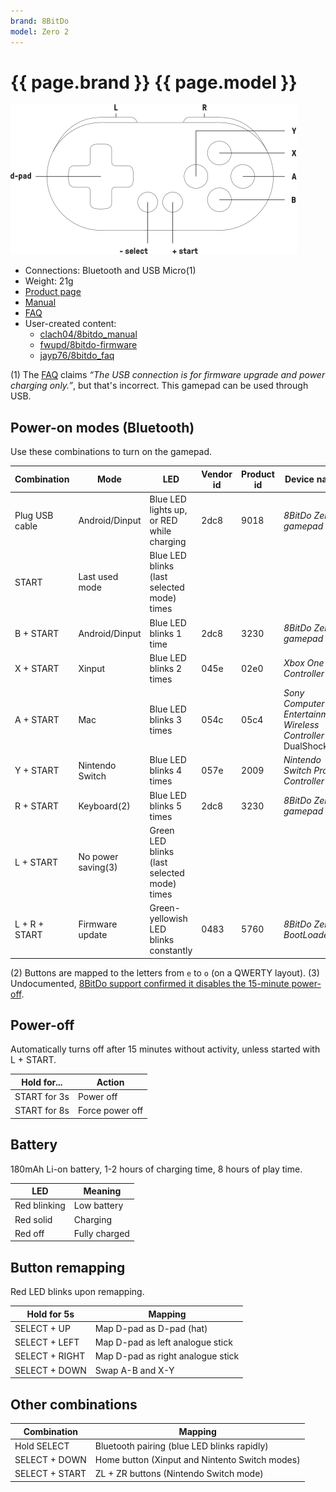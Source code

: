 ```yaml
---
brand: 8BitDo
model: Zero 2
---
```


# {{ page.brand }} {{ page.model }}

<img class="drawing" src="8BitDo_Zero_2.svg" alt="Drawing of the {{ page.brand }} {{ page.model }} gamepad, showing all buttons.">

* Connections: Bluetooth and USB Micro(1)
* Weight: 21g
* [Product page](https://www.8bitdo.com/zero2/)
* [Manual](https://download.8bitdo.com/Manual/Controller/Zero2/Zero2_Manual.pdf)
* [FAQ](https://support.8bitdo.com/faq/zero2.html)
* User-created content:
    * [clach04/8bitdo_manual](https://github.com/clach04/8bitdo_manual/)
    * [fwupd/8bitdo-firmware](https://github.com/fwupd/8bitdo-firmware)
    * [jayp76/8bitdo_faq](https://github.com/jayp76/8bitdo_faq/wiki)

(1) The [FAQ](https://support.8bitdo.com/faq/zero2.html) claims *“The USB connection is for firmware upgrade and power charging only.”*, but that's incorrect. This gamepad can be used through USB.

## Power-on modes (Bluetooth)

Use these combinations to turn on the gamepad.

Combination   | Mode               | LED                              | Vendor id | Product id | Device name                                                   |
------------- | ------------------ | ------------------------------------------- | ---- | ---- | ------------------------------------------------------------- |
Plug USB cable| Android/Dinput     | Blue LED lights up, or RED while charging   | 2dc8 | 9018 | *8BitDo Zero 2 gamepad*                                       |
START         | Last used mode     | Blue LED blinks (last selected mode) times  |      |      |                                                               |
B + START     | Android/Dinput     | Blue LED blinks 1 time                      | 2dc8 | 3230 | *8BitDo Zero 2 gamepad*                                       |
X + START     | Xinput             | Blue LED blinks 2 times                     | 045e | 02e0 | *Xbox One S Controller*                                       |
A + START     | Mac                | Blue LED blinks 3 times                     | 054c | 05c4 | *Sony Computer Entertainment Wireless Controller* DualShock 4 |
Y + START     | Nintendo Switch    | Blue LED blinks 4 times                     | 057e | 2009 | *Nintendo Switch Pro Controller*                              |
R + START     | Keyboard(2)        | Blue LED blinks 5 times                     | 2dc8 | 3230 | *8BitDo Zero 2 gamepad*                                       |
L + START     | No power saving(3) | Green LED blinks (last selected mode) times |      |      |                                                               |
L + R + START | Firmware update    | Green-yellowish LED blinks constantly       | 0483 | 5760 | *8BitDo Zero 2 BootLoader*                                    |

(2) Buttons are mapped to the letters from `e` to `o` (on a QWERTY layout).
(3) Undocumented, [8BitDo support confirmed it disables the 15-minute power-off](https://www.reddit.com/r/8bitdo/comments/f37ovb/8bitdo_zero_2_lstart_blinks_green_led_why/).

## Power-off

Automatically turns off after 15 minutes without activity, unless started with L + START.

Hold for...  | Action
------------ | ------
START for 3s | Power off
START for 8s | Force power off

## Battery

180mAh Li-on battery, 1-2 hours of charging time, 8 hours of play time.

LED          | Meaning
------------ | -------
Red blinking | Low battery
Red solid    | Charging
Red off      | Fully charged

## Button remapping

Red LED blinks upon remapping.

Hold for 5s    | Mapping
-------------- | -------
SELECT + UP    | Map D-pad as D-pad (hat)
SELECT + LEFT  | Map D-pad as left analogue stick
SELECT + RIGHT | Map D-pad as right analogue stick
SELECT + DOWN  | Swap A-B and X-Y

## Other combinations

Combination    | Mapping
-------------- | -------
Hold SELECT    | Bluetooth pairing (blue LED blinks rapidly)
SELECT + DOWN  | Home button (Xinput and Nintento Switch modes)
SELECT + START | ZL + ZR buttons (Nintendo Switch mode)
